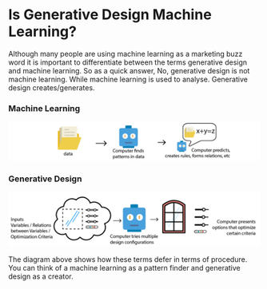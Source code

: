 # Is Generative Design Machine Learning?

Although many people are using machine learning as a marketing buzz word it is important to differentiate between the terms generative design and machine learning. So as a quick answer, No, generative design is not machine learning. While machine learning is used to analyse. Generative design creates/generates.

### Machine Learning

![](../../.gitbook/assets/mlvsgd.png)

### Generative Design

![](../../.gitbook/assets/gdvsml.png)

The diagram above shows how these terms defer in terms of procedure. You can think of a machine learning as a pattern finder and generative design as a creator.


